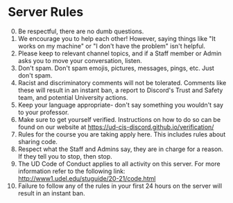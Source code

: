 # Server Rules
0. Be respectful, there are no dumb questions.
1. We encourage you to help each other! However, saying  things like "It works on my machine" or "I don't have the problem" isn't helpful.
2. Please keep to relevant channel topics, and if a Staff member or Admin asks you to move your conversation, listen.
3. Don't spam. Don't spam emojis, pictures, messages, pings, etc. Just don't spam.
4. Racist and discriminatory comments will not be tolerated. Comments like these will result in an instant ban, a report to Discord's Trust and Safety team, and potential University actions.
5. Keep your language appropriate- don't say something you wouldn't say to your professor.
6. Make sure to get yourself verified. Instructions on how to do so can be found on our website at https://ud-cis-discord.github.io/verification/
7. Rules for the course you are taking apply here. This includes rules about sharing code.
8. Respect what the Staff and Admins say, they are in charge for a reason. If they tell you to stop, then stop.
9. The UD Code of Conduct applies to all activity on this server. For more information refer to the following link: http://www1.udel.edu/stuguide/20-21/code.html
10. Failure to follow any of the rules in your first 24 hours on the server will result in an instant ban.
